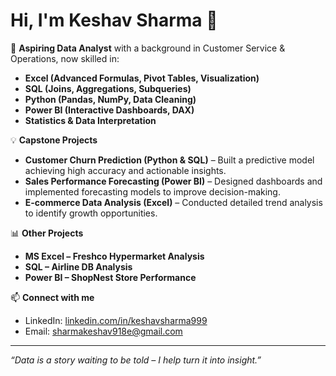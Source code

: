 # Hi, I'm Keshav Sharma 👋  

🚀 **Aspiring Data Analyst** with a background in Customer Service & Operations, now skilled in:
- **Excel (Advanced Formulas, Pivot Tables, Visualization)**
- **SQL (Joins, Aggregations, Subqueries)**
- **Python (Pandas, NumPy, Data Cleaning)**
- **Power BI (Interactive Dashboards, DAX)**
- **Statistics & Data Interpretation**

💡 **Capstone Projects**
- **Customer Churn Prediction (Python & SQL)** – Built a predictive model achieving high accuracy and actionable insights.
- **Sales Performance Forecasting (Power BI)** – Designed dashboards and implemented forecasting models to improve decision-making.
- **E-commerce Data Analysis (Excel)** – Conducted detailed trend analysis to identify growth opportunities.

📊 **Other Projects**
- **MS Excel – Freshco Hypermarket Analysis**
- **SQL – Airline DB Analysis**
- **Power BI – ShopNest Store Performance**

📫 **Connect with me**
- LinkedIn: [linkedin.com/in/keshavsharma999](https://www.linkedin.com/in/keshavsharma999/)
- Email: sharmakeshav918e@gmail.com

---
*“Data is a story waiting to be told – I help turn it into insight.”*
